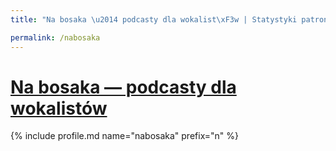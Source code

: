 ```yaml
---
title: "Na bosaka \u2014 podcasty dla wokalist\xF3w | Statystyki patronite.pl | Patromierz"

permalink: /nabosaka
---
```


# [Na bosaka — podcasty dla wokalistów](https://patronite.pl/nabosaka)

{% include profile.md name="nabosaka" prefix="n" %}
